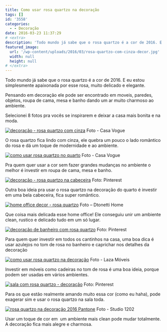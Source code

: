 ```yaml
---
title: Como usar rosa quartzo na decoração
tags: []
id: '3558'
categories:
  - - Decoração
date: 2016-03-23 11:37:29
# <extra>
description: 'Todo mundo já sabe que o rosa quartzo é a cor de 2016. E eu estou simplesmente apaixonada por esse rosa, muito delicado e elegante. Pensando em decoração ele pode ser encontrado em moveis, paredes, objetos, roupa de cama, mesa e banho dando um ar muito charmoso ao ambiente. Selecionei 8 fotos pra vocês se inspirarem e deixar a casa mais bonita e na moda. O rosa quartzo fica lindo com cinza, ele quebra um pouco o lado romântico do rosa e dá um toque de modernidade e ao ambiente. Pra quem quer usar a cor sem fazer grandes mudanças no ambiente o melhor é investir em roupa de cama, mesa e banho. Outra boa ideia pra usar o rosa quartzo na decoração do quarto é investir em uma bela cabeceira, fica super romântico. Que coisa mais delicada esse home &hellip;'
featured_image: 
  url: '/wp-content/uploads/2016/03/rosa-quartzo-com-cinza-decor.jpg'
  width: null
  height: null
# </extra>
---
```


Todo mundo já sabe que o rosa quartzo é a cor de 2016. E eu estou simplesmente apaixonada por esse rosa, muito delicado e elegante.

Pensando em decoração ele pode ser encontrado em moveis, paredes, objetos, roupa de cama, mesa e banho dando um ar muito charmoso ao ambiente.

Selecionei 8 fotos pra vocês se inspirarem e deixar a casa mais bonita e na moda.

[![decoração - rosa quartzo com cinza](/wp-content/uploads/2016/03/rosa-quartzo-com-cinza-decor.jpg)](/wp-content/uploads/2016/03/rosa-quartzo-com-cinza-decor.jpg) Foto - Casa Vogue

O rosa quartzo fica lindo com cinza, ele quebra um pouco o lado romântico do rosa e dá um toque de modernidade e ao ambiente.

[![como usar rosa quartzo no quarto](/wp-content/uploads/2016/03/decoração-rosa-quartzo-na-roupa-de-cama-593x1024.jpg)](/wp-content/uploads/2016/03/decoração-rosa-quartzo-na-roupa-de-cama.jpg) Foto - Casa Vogue

Pra quem quer usar a cor sem fazer grandes mudanças no ambiente o melhor é investir em roupa de cama, mesa e banho.

[![decoração - rosa quartzo na cabeceira ](/wp-content/uploads/2016/03/cabeceira-de-cama-rosa-quartzo.jpg)](/wp-content/uploads/2016/03/cabeceira-de-cama-rosa-quartzo.jpg) Foto: Pinterest

Outra boa ideia pra usar o rosa quartzo na decoração do quarto é investir em uma bela cabeceira, fica super romântico.

[![home office decor - rosa quartzo ](/wp-content/uploads/2016/03/cadeira-cor-rosa-quartzo-decoração-2016-768x1024.jpg)](/wp-content/uploads/2016/03/cadeira-cor-rosa-quartzo-decoração-2016.jpg) Foto – Dtonetti Home

Que coisa mais delicada esse home office! Ele conseguiu unir um ambiente clean, rustico e delicado tudo em um só lugar.

[![decoração de banheiro com rosa quartzo](/wp-content/uploads/2016/03/decoração-rosa-quartzo-2016-banheiro.jpg)](/wp-content/uploads/2016/03/decoração-rosa-quartzo-2016-banheiro.jpg) Foto: Pinterest

Para quem quer investir em todos os cantinhos na casa, uma boa dica é usar azulejos no tom de rosa no banheiro e caprichar nos detalhes da decoração

[![como usar rosa quartzo na decoração ](/wp-content/uploads/2016/03/decoração-2016-rosa-quartzo.jpg)](/wp-content/uploads/2016/03/decoração-2016-rosa-quartzo.jpg) Foto - Laza Móveis

Investir em móveis como cadeiras no tom de rosa é uma boa ideia, porque podem ser usadas em vários ambientes.

[![sala com rosa quartzo - decoração ](/wp-content/uploads/2016/03/Parede-com-rosa-quartzo-decoração-2016.jpg)](/wp-content/uploads/2016/03/Parede-com-rosa-quartzo-decoração-2016.jpg) Foto: Pinterest

Para os que estão realmente amando muito essa cor (como eu haha), pode exagerar sim e usar o rosa quartzo na sala toda.

[![rosa quartzo na decoração 2016 Pantone](/wp-content/uploads/2016/03/decoração-com-rosa-quartzo-2016-682x1024.jpg)](/wp-content/uploads/2016/03/decoração-com-rosa-quartzo-2016.jpg) Foto - Studio 1202

Usar um toque de cor em  um ambiente mais clean pode mudar totalmente. A decoração fica mais alegre e charmosa.
